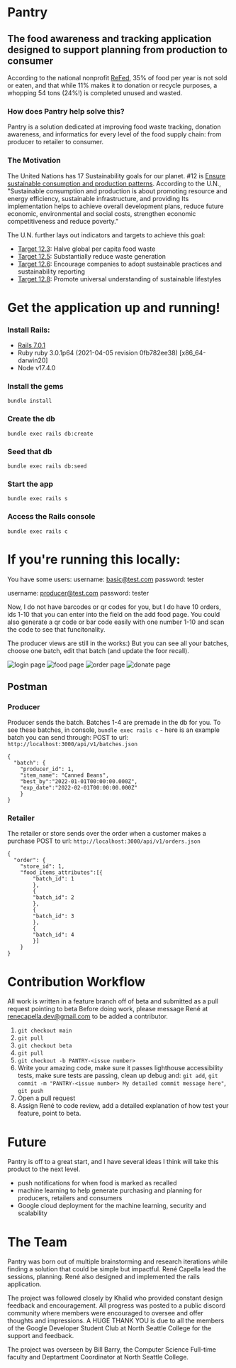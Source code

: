 # Pantry
## The food awareness and tracking application designed to support planning from production to consumer
According to the national nonprofit [ReFed](https://refed.org/about/who-we-are/#about-us), 
35% of food per year is not sold or eaten, and that while 11% makes it to donation or recycle purposes,
a whopping 54 tons (24%!) is completed unused and wasted.
### How does Pantry help solve this?
Pantry is a solution dedicated at improving food waste tracking, donation awareness, and informatics
for every level of the food supply chain: from producer to retailer to consumer.
### The Motivation
The United Nations has 17 Sustainability goals for our planet. #12 is
[Ensure sustainable consumption and production patterns](https://sdg-tracker.org/sustainable-consumption-production).
According to the U.N., "Sustainable consumption and production is about
promoting resource and energy efficiency, sustainable infrastructure, and providing
Its implementation helps to achieve overall development plans, reduce future economic,
environmental and social costs, strengthen economic competitiveness and reduce poverty."

The U.N. further lays out indicators and targets to achieve this goal:
- [Target 12.3](https://sdg-tracker.org/sustainable-consumption-production#12.3): Halve global per capita food waste
- [Target 12.5](https://sdg-tracker.org/sustainable-consumption-production#12.5): Substantially reduce waste generation
- [Target 12.6](https://sdg-tracker.org/sustainable-consumption-production#12.6): Encourage companies to adopt sustainable practices and sustainability reporting
- [Target 12.8](https://sdg-tracker.org/sustainable-consumption-production#12.8): Promote universal understanding of sustainable lifestyles
      
# Get the application up and running!
###  Install Rails:
- [Rails 7.0.1](https://guides.rubyonrails.org/getting_started.html)
- Ruby ruby 3.0.1p64 (2021-04-05 revision 0fb782ee38) [x86_64-darwin20]
- Node v17.4.0

### Install the gems
 `bundle install`
### Create the db
`bundle exec rails db:create`
### Seed that db
`bundle exec rails db:seed`
### Start the app
`bundle exec rails s`
### Access the Rails console
`bundle exec rails c`

# If you're running this locally:
You have some users:
username: basic@test.com
password: tester

username: producer@test.com
password: tester

Now, I do not have barcodes or qr codes for you, but I do have 10 orders, ids 1-10 that you can enter into the field on the add food page. You could also generate a qr code or bar code easily with one number 1-10 and scan the code to see that funcitonality.

The producer views are still in the works:) But you can see all your batches, choose one batch, edit that batch (and update the foor recall).

![login page](login.jpg)
![food page](food.jpg)
![order page](order.jpg)
![donate page](donate.jpg)

## Postman
### Producer
Producer sends the batch. Batches 1-4 are premade in the db for you. To see these batches, in console, `bundle exec rails c` - here is an example batch you can send through:
POST to url:
`http://localhost:3000/api/v1/batches.json`
```
{
  "batch": {
    "producer_id": 1,
    "item_name": "Canned Beans",
    "best_by":"2022-01-01T00:00:00.000Z",
    "exp_date":"2022-02-01T00:00:00.000Z"
    }
}
```

### Retailer
The retailer or store sends over the order when a customer makes a purchase 
POST to url: 
`http://localhost:3000/api/v1/orders.json`
```
{
  "order": {
    "store_id": 1,
    "food_items_attributes":[{
        "batch_id": 1
        },
        {
        "batch_id": 2
        },
        {
        "batch_id": 3
        },
        {
        "batch_id": 4
        }]
    }
}
```

# Contribution Workflow
All work is written in a feature branch off of beta and submitted as a pull request pointing to beta
Before doing work, please message René at renecapella.dev@gmail.com to be added a contributor.

1. `git checkout main`
2. `git pull`
3. `git checkout beta`
4. `git pull`
5. `git checkout -b PANTRY-<issue number>`
6. Write your amazing code, make sure it passes lighthouse accessibility tests, make sure tests are passing, clean up debug and: `git add`, `git commit -m "PANTRY-<issue number> My detailed commit message here"`, `git push`
7. Open a pull request
8. Assign René to code review, add a detailed explanation of how test your feature, point to beta.

# Future
Pantry is off to a great start, and I have several ideas I think will take this product to the next level. 
- push notifications for when food is marked as recalled
- machine learning to help generate purchasing and planning for producers, retailers and consumers
- Google cloud deployment for the machine learning, security and scalability

# The Team
Pantry was born out of multiple brainstorming and research iterations while finding a solution that could be simple but impactful. René Capella lead the sessions, planning. René also designed and implemented the rails application. 

The project was followed closely by Khalid who provided constant design feedback and encouragement. All progress was posted to a public discord community where members were encouraged to oversee and offer thoughts and impressions. A HUGE THANK YOU is due to all the members of the Google Developer Student Club at North Seattle College for the support and feedback. 

The project was overseen by Bill Barry, the Computer Science Full-time faculty and Deptartment Coordinator at North Seattle College.
